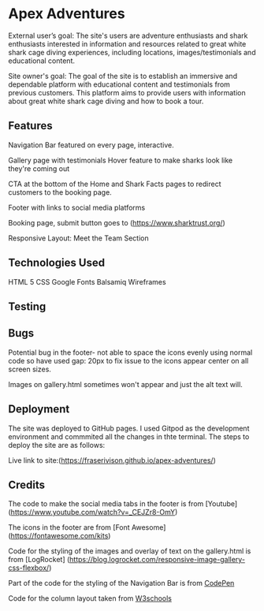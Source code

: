 # Apex Adventures

External user’s goal:
The site's users are adventure enthusiasts and shark enthusiasts interested in information and resources related to great white shark cage diving experiences, including locations, images/testimonials and educational content.

Site owner's goal:
The goal of the site is to establish an immersive and dependable platform with educational content and testimonials from previous customers. This platform aims to provide users with information about great white shark cage diving and how to book a tour.

## Features

Navigation Bar featured on every page, interactive.

Gallery page with testimonials
Hover feature to make sharks look like they're coming out

CTA at the bottom of the Home and Shark Facts pages to redirect customers to the booking page.

Footer with links to social media platforms

Booking page, submit button goes to (https://www.sharktrust.org/)

Responsive Layout: Meet the Team Section


## Technologies Used

HTML 5
CSS
Google Fonts
Balsamiq Wireframes

## Testing

## Bugs
Potential bug in the footer- not able to space the icons evenly using normal code so have used gap: 20px to fix issue to the icons appear center on all screen sizes.

Images on gallery.html sometimes won't appear and just the alt text will.

## Deployment
The site was deployed to GitHub pages. I used Gitpod as the development environment and commmited all the changes in thte terminal. The steps to deploy the site are as follows:

Live link to site:(https://fraserivison.github.io/apex-adventures/)


## Credits

The code to make the social media tabs in the footer is from [Youtube] (https://www.youtube.com/watch?v=_CEJZr8-OmY)

The icons in the footer are from [Font Awesome] (https://fontawesome.com/kits)

Code for the styling of the images and overlay of text on the gallery.html is from [LogRocket] (https://blog.logrocket.com/responsive-image-gallery-css-flexbox/)

Part of the code for the styling of the Navigation Bar is from [CodePen](https://codepen.io/maheshambure21/pen/QwXaRw)

Code for the column layout taken from [W3schools](https://www.w3schools.com/howto/howto_css_three_columns.asp)